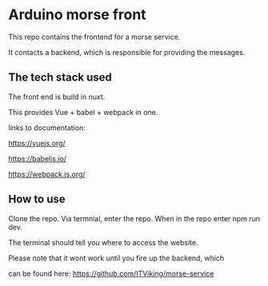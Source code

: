 # Arduino morse front

This repo contains the frontend for a morse service.

It contacts a backend, which is responsible for providing the messages.

## The tech stack used

The front end is build in nuxt.

This provides Vue + babel + webpack in one.

links to documentation:

https://vuejs.org/

https://babeljs.io/

https://webpack.js.org/

## How to use

Clone the repo. Via termnial, enter the repo. When in the repo enter npm run dev.

The terminal should tell you where to access the website.

Please note that it wont work until you fire up the backend, which

can be found here: https://github.com/ITViking/morse-service